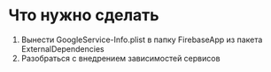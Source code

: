 #  Что нужно сделать
1. Вынести GoogleService-Info.plist в папку FirebaseApp из пакета ExternalDependencies
2. Разобраться с внедрением зависимостей сервисов

